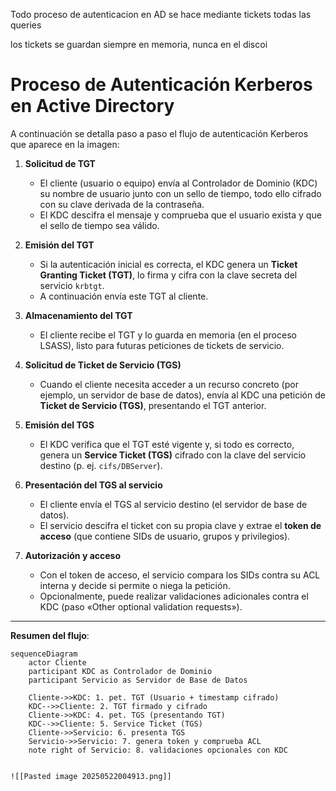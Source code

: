 

Todo proceso de autenticacion en AD se hace mediante tickets
todas las queries

los tickets se guardan siempre en memoria, nunca en el discoi

# Proceso de Autenticación Kerberos en Active Directory

A continuación se detalla paso a paso el flujo de autenticación Kerberos que aparece en la imagen:

1. **Solicitud de TGT**  
   - El cliente (usuario o equipo) envía al Controlador de Dominio (KDC) su nombre de usuario junto con un sello de tiempo, todo ello cifrado con su clave derivada de la contraseña.  
   - El KDC descifra el mensaje y comprueba que el usuario exista y que el sello de tiempo sea válido.

2. **Emisión del TGT**  
   - Si la autenticación inicial es correcta, el KDC genera un **Ticket Granting Ticket (TGT)**, lo firma y cifra con la clave secreta del servicio `krbtgt`.  
   - A continuación envía este TGT al cliente.

3. **Almacenamiento del TGT**  
   - El cliente recibe el TGT y lo guarda en memoria (en el proceso LSASS), listo para futuras peticiones de tickets de servicio.

4. **Solicitud de Ticket de Servicio (TGS)**  
   - Cuando el cliente necesita acceder a un recurso concreto (por ejemplo, un servidor de base de datos), envía al KDC una petición de **Ticket de Servicio (TGS)**, presentando el TGT anterior.

5. **Emisión del TGS**  
   - El KDC verifica que el TGT esté vigente y, si todo es correcto, genera un **Service Ticket (TGS)** cifrado con la clave del servicio destino (p. ej. `cifs/DBServer`).

6. **Presentación del TGS al servicio**  
   - El cliente envía el TGS al servicio destino (el servidor de base de datos).  
   - El servicio descifra el ticket con su propia clave y extrae el **token de acceso** (que contiene SIDs de usuario, grupos y privilegios).

7. **Autorización y acceso**  
   - Con el token de acceso, el servicio compara los SIDs contra su ACL interna y decide si permite o niega la petición.  
   - Opcionalmente, puede realizar validaciones adicionales contra el KDC (paso «Other optional validation requests»).

---

**Resumen del flujo**:

```mermaid
sequenceDiagram
    actor Cliente
    participant KDC as Controlador de Dominio
    participant Servicio as Servidor de Base de Datos

    Cliente->>KDC: 1. pet. TGT (Usuario + timestamp cifrado)
    KDC-->>Cliente: 2. TGT firmado y cifrado
    Cliente->>KDC: 4. pet. TGS (presentando TGT)
    KDC-->>Cliente: 5. Service Ticket (TGS)
    Cliente->>Servicio: 6. presenta TGS
    Servicio->>Servicio: 7. genera token y comprueba ACL
    note right of Servicio: 8. validaciones opcionales con KDC


![[Pasted image 20250522004913.png]]